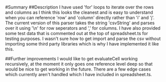 #Summary
##Description
I have used 'for' loops to iterate over the rows and columns as I think this looks
the cleanest and is easy to understand when you can reference 'row' and 'column'
directly rather than 'i' and 'j'. The current version of this parser takes the
string 'csvString' and parses over it using '\n' for row seperators and ',' for columns.
I have also provided some test data that is commented out at the top of spreadsheet.ts for
testing purposes. I wasn't sure how to get import and parse the csv without importing some
third party libraries which is why I have implemented it like this.

##Further improvements
I would like to get evaluateCell working recursively, at the moment it only goes one
reference level deep so that would be nice to get working in the future. There are a few
edge cases which currently aren't handled which I have included in spreadsheet.ts.
